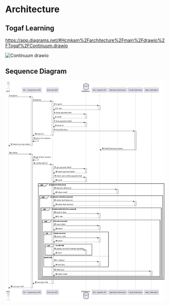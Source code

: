 ﻿# Architecture
 
## Togaf Learning
https://app.diagrams.net/#Hcmkam%2Farchitecture%2Fmain%2Fdrawio%2FTogaf%2FContinuum.drawio

![Continuum drawio](https://github.com/cmkam/architecture/assets/1748126/a3402f98-df88-4070-a270-eb70f6204bf2)

## Sequence Diagram
![Plant UML](https://github.com/cmkam/architecture/blob/main/seqDiagram/Payment.png)
